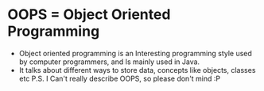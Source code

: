 # OOPS = Object Oriented Programming
- Object oriented programming is an Interesting programming style used by computer programmers, and Is mainly used in Java.
- It talks about different ways to store data, concepts like objects, classes etc
P.S. I Can't really describe OOPS, so please don't mind :P
